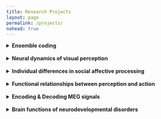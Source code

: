 ```yaml
---
title: Research Projects
layout: page
permalink: /projects/
nohead: true
---
```


<details>
<summary>
<b>Ensemble coding</b></summary>
Links:<br/>

![Fig1](../images/Visualworld.jpg)<br/>


</details><br/>


<details>
<summary>
  <b>Neural dynamics of visual perception</b></summary>
    Links:
</details><br/>


<details>
<summary>
  <b>Individual differences in social affective processing</b></summary>
    Links:
</details><br/>


<details>
<summary>
  <b>Functional relationships between perception and action</b></summary>
    Links:
</details><br/>


<details>
<summary>
  <b>Encoding & Decoding MEG signals</b></summary>
    Links:
</details><br/>


<details>
<summary>
  <b>Brain functions of neurodevelopmental disorders</b></summary>
    Links:
</details>

